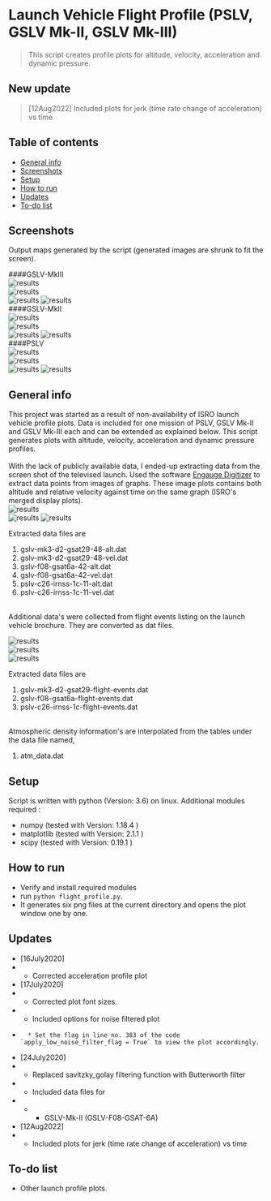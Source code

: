 # Launch Vehicle Flight Profile (PSLV, GSLV Mk-II, GSLV Mk-III)
> This script creates profile plots for altitude, velocity, acceleration and dynamic pressure.   

## New update
 >  [12Aug2022] Included plots for jerk (time rate change of acceleration) vs time  
 >  

## Table of contents
* [General info](#general-info)
* [Screenshots](#screenshots)
* [Setup](#setup)
* [How to run ](#how)
* [Updates](#updates)
* [To-do list](#to-do)


## Screenshots
Output maps generated by the script (generated images are shrunk to fit the screen).   

####GSLV-MkIII   
![results](./img/gslv-mk3-d2-gsat-29_acel_vs_time.png)   
![results](./img/gslv-mk3-d2-gsat-29_jerk_vs_time.png)   
![results](./img/gslv-mk3-d2-gsat-29_alt_vs_dyn_pressure.png) 
![results](./img/gslv-mk3-d2-gsat-29_merged_display.png)   
####GSLV-MkII    
![results](./img/gslv-mk2-f08-gsat-6a_acel_vs_time.png)   
![results](./img/gslv-mk2-f08-gsat-6a_jerk_vs_time.png)   
![results](./img/gslv-mk2-f08-gsat-6a_alt_vs_dyn_pressure.png) 
![results](./img/gslv-mk2-f08-gsat-6a_merged_display.png)   
####PSLV     
![results](./img/pslv-c26-irnss-1c_acel_vs_time.png)  
![results](./img/pslv-c26-irnss-1c_jerk_vs_time.png)   
![results](./img/pslv-c26-irnss-1c_alt_vs_dyn_pressure.png)
![results](./img/pslv-c26-irnss-1c_merged_display.png)

## General info
This project was started as a result of non-availability of ISRO launch vehicle profile plots. Data is included for one mission of PSLV, GSLV Mk-II and GSLV Mk-III each and can be extended as explained below.  This script generates plots with altitude, velocity, acceleration and dynamic pressure profiles.  
&nbsp;   
With the lack of publicly available data, I ended-up extracting data from the screen shot of the televised launch.  Used the software [Engauge Digitizer](https://markummitchell.github.io/engauge-digitizer/) 
to extract data points from images of graphs. These image plots contains both altitude and relative velocity against time on the same graph (ISRO's merged display plots).   
![results](./img/gslv-mk3-d2-gsat29-48.jpg)   
![results](./img/gslv-mk2-f08-gsat-6a-42.jpg)
![results](./img/pslv-c26-irnss-1c-11.jpg)    

Extracted data files are   

1.  gslv-mk3-d2-gsat29-48-alt.dat  
2.  gslv-mk3-d2-gsat29-48-vel.dat  
3.  gslv-f08-gsat6a-42-alt.dat  
4.  gslv-f08-gsat6a-42-vel.dat    
5.  pslv-c26-irnss-1c-11-alt.dat  
6.  pslv-c26-irnss-1c-11-vel.dat   

&nbsp;   
Additional data's were collected from flight events listing on the launch vehicle brochure. They are converted as dat files.    

![results](./img/gslv-mk3-d2-flight-events.png)   
![results](./img/gslv-f08-flight-events.png)   
![results](./img/pslv-c26-flight-events.png)   

Extracted data files are    

1.  gslv-mk3-d2-gsat29-flight-events.dat  
2.  gslv-f08-gsat6a-flight-events.dat  
3.  pslv-c26-irnss-1c-flight-events.dat   

&nbsp;   
Atmospheric density information's are interpolated from the tables under the data file named,   

1.  atm_data.dat   

## Setup
Script is written with python (Version: 3.6) on linux. Additional modules required :   

* numpy  (tested with Version: 1.18.4 )
* matplotlib  (tested with Version: 2.1.1 )
* scipy (tested with Version:  0.19.1 )


## How to run   
* Verify and install required modules 
* run `python flight_profile.py`. 
* It generates six png files at the current directory and opens the plot window one by one.  

## Updates   
* [16July2020]  
*   *  Corrected acceleration profile plot 
* [17July2020] 
*   *  Corrected plot font sizes.  
*   *  Included options for noise filtered plot  
*       * Set the flag in line no. 383 of the code `apply_low_noise_filter_flag = True` to view the plot accordingly.
* [24July2020]   
*   *  Replaced savitzky_golay filtering function with Butterworth filter
*   *  Included data files for
*   *   *  GSLV-Mk-II (GSLV-F08-GSAT-6A)
* [12Aug2022]
*   *  Included plots for jerk (time rate change of acceleration) vs time       
## To-do list
* Other launch profile plots.

